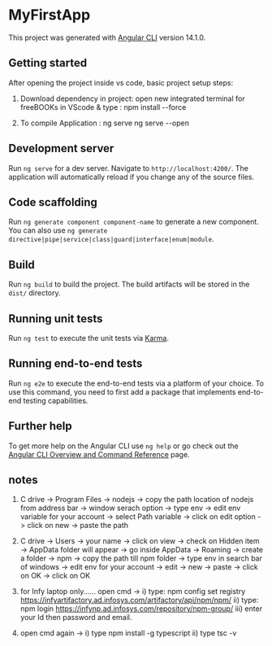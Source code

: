# MyFirstApp

This project was generated with [Angular CLI](https://github.com/angular/angular-cli) version 14.1.0.


## Getting started

After opening the project inside vs code,
basic project setup steps:
1. Download dependency in project: open new integrated terminal for freeBOOKs in VScode & type : 
	  npm install --force
   
2. To compile Application :
	  ng serve
	  ng serve --open 

## Development server

Run `ng serve` for a dev server. Navigate to `http://localhost:4200/`. The application will automatically reload if you change any of the source files.

## Code scaffolding

Run `ng generate component component-name` to generate a new component. You can also use `ng generate directive|pipe|service|class|guard|interface|enum|module`.

## Build

Run `ng build` to build the project. The build artifacts will be stored in the `dist/` directory.

## Running unit tests

Run `ng test` to execute the unit tests via [Karma](https://karma-runner.github.io).

## Running end-to-end tests

Run `ng e2e` to execute the end-to-end tests via a platform of your choice. To use this command, you need to first add a package that implements end-to-end testing capabilities.

## Further help

To get more help on the Angular CLI use `ng help` or go check out the [Angular CLI Overview and Command Reference](https://angular.io/cli) page.




## notes

1. C drive -> Program Files -> nodejs -> copy the path location of nodejs from address bar 
-> window serach option -> type env -> edit env variable for your account -> select Path variable
 -> click on edit option -> click on new -> paste the path

2. C drive -> Users -> your name -> click on view -> check on Hidden item -> AppData folder will appear 
-> go inside AppData -> Roaming -> create a folder -> npm -> copy the path till npm folder 
-> type env in search bar of windows -> edit env for your account -> edit -> new -> paste 
-> click on OK -> click on OK

3. for Infy laptop only......
	open cmd -> i) type: npm config set registry https://infyartifactory.ad.infosys.com/artifactory/api/npm/npm/
	      ii) type: npm login https://infynp.ad.infosys.com/repository/npm-group/
	     iii) enter your Id then password and email.

4. open cmd again -> i)  type npm install -g typescript
		     ii) type tsc -v
